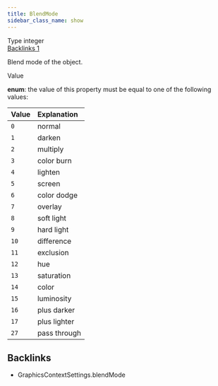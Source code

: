 ```yaml
---
title: BlendMode
sidebar_class_name: show
---
```


<div className="section-badges">

<div className="badge type">
        <span className="label">Type</span>
        <span className="value">integer</span>
      </div>

<a href="#backlinks" className="badge backlinks">
          <span className="label">Backlinks</span>
          <span className="value">1</span>
        </a>

</div>

Blend mode of the object.

<div className="property-item">

Value

<div className="value-description">

**enum**: the value of this property must be equal to one of the following values:

| Value | Explanation                                          |
| :---- | :--------------------------------------------------- |
| `0`   | <div className="enum-description">normal</div>       |
| `1`   | <div className="enum-description">darken</div>       |
| `2`   | <div className="enum-description">multiply</div>     |
| `3`   | <div className="enum-description">color burn</div>   |
| `4`   | <div className="enum-description">lighten</div>      |
| `5`   | <div className="enum-description">screen</div>       |
| `6`   | <div className="enum-description">color dodge</div>  |
| `7`   | <div className="enum-description">overlay</div>      |
| `8`   | <div className="enum-description">soft light</div>   |
| `9`   | <div className="enum-description">hard light</div>   |
| `10`  | <div className="enum-description">difference</div>   |
| `11`  | <div className="enum-description">exclusion</div>    |
| `12`  | <div className="enum-description">hue</div>          |
| `13`  | <div className="enum-description">saturation</div>   |
| `14`  | <div className="enum-description">color</div>        |
| `15`  | <div className="enum-description">luminosity</div>   |
| `16`  | <div className="enum-description">plus darker</div>  |
| `17`  | <div className="enum-description">plus lighter</div> |
| `27`  | <div className="enum-description">pass through</div> |

</div>

</div>

<div id="backlinks" className="section-backlinks">

<div className="backlinks-title"><h2>Backlinks</h2></div>

<ul className="backlinks-list">

<li className="backlink">
      <Link to='/specs/vectorgraphics/graphics-context-settings#blendmode'>GraphicsContextSettings.blendMode</Link>
      </li>

</ul>

</div>
